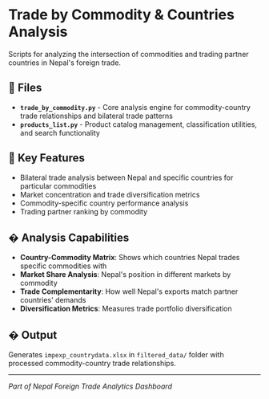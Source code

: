 # Trade by Commodity & Countries Analysis

Scripts for analyzing the intersection of commodities and trading partner countries in Nepal's foreign trade.

## 📁 Files

- **`trade_by_commodity.py`** - Core analysis engine for commodity-country trade relationships and bilateral trade patterns
- **`products_list.py`** - Product catalog management, classification utilities, and search functionality

## 🔗 Key Features

- Bilateral trade analysis between Nepal and specific countries for particular commodities
- Market concentration and trade diversification metrics
- Commodity-specific country performance analysis
- Trading partner ranking by commodity

## � Analysis Capabilities

- **Country-Commodity Matrix**: Shows which countries Nepal trades specific commodities with
- **Market Share Analysis**: Nepal's position in different markets by commodity
- **Trade Complementarity**: How well Nepal's exports match partner countries' demands
- **Diversification Metrics**: Measures trade portfolio diversification

## � Output

Generates `impexp_countrydata.xlsx` in `filtered_data/` folder with processed commodity-country trade relationships.

---
*Part of Nepal Foreign Trade Analytics Dashboard*
